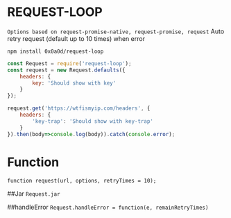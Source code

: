 # REQUEST-LOOP

```Options based on request-promise-native, request-promise, request```
Auto retry request (default up to 10 times) when error

```npm install 0x0a0d/request-loop```

```js
const Request = require('request-loop');
const request = new Request.defaults({
    headers: {
        key: 'Should show with key'
    }
});

request.get('https://wtfismyip.com/headers', {
    headers: {
        'key-trap': 'Should show with key-trap'
    }
}).then(body=>console.log(body)).catch(console.error);
```

# Function

```function request(url, options, retryTimes = 10);```

##Jar
```Request.jar```

##handleError
```Request.handleError = function(e, remainRetryTimes)```
